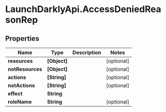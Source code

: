 # LaunchDarklyApi.AccessDeniedReasonRep

## Properties

Name | Type | Description | Notes
------------ | ------------- | ------------- | -------------
**resources** | **[Object]** |  | [optional] 
**notResources** | **[Object]** |  | [optional] 
**actions** | **[String]** |  | [optional] 
**notActions** | **[String]** |  | [optional] 
**effect** | **String** |  | 
**roleName** | **String** |  | [optional] 


